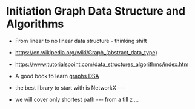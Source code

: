# Initiation Graph Data Structure and Algorithms

* From linear to no linear data structure - thinking shift

* https://en.wikipedia.org/wiki/Graph_(abstract_data_type)
* https://www.tutorialspoint.com/data_structures_algorithms/index.htm

* A good book to learn [graphs DSA](https://mimoza.marmara.edu.tr/~msakalli/cse706_12/SkienaTheAlgorithmDesignManual.pdf)


* the best library to start with is NetworkX ---

* we will cover only shortest path --- from a till z ...
